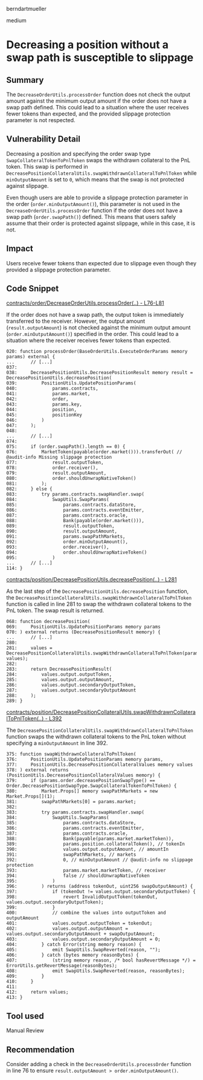 berndartmueller

medium

# Decreasing a position without a swap path is susceptible to slippage

## Summary

The `DecreaseOrderUtils.processOrder` function does not check the output amount against the minimum output amount if the order does not have a swap path defined. This could lead to a situation where the user receives fewer tokens than expected, and the provided slippage protection parameter is not respected.

## Vulnerability Detail

Decreasing a position and specifying the order swap type `SwapCollateralTokenToPnlToken` swaps the withdrawn collateral to the PnL token. This swap is performed in `DecreasePositionCollateralUtils.swapWithdrawnCollateralToPnlToken` while `minOutputAmount` is set to `0`, which means that the swap is not protected against slippage.

Even though users are able to provide a slippage protection parameter in the order (`order.minOutputAmount()`), this parameter is not used in the `DecreaseOrderUtils.processOrder` function if the order does not have a swap path (`order.swapPath()`) defined. This means that users safely assume that their order is protected against slippage, while in this case, it is not.

## Impact

Users receive fewer tokens than expected due to slippage even though they provided a slippage protection parameter.

## Code Snippet

[contracts/order/DecreaseOrderUtils.processOrder(..) - L76-L81](https://github.com/sherlock-audit/2023-02-gmx/blob/main/gmx-synthetics/contracts/order/DecreaseOrderUtils.sol#L76-L81)

If the order does not have a swap path, the output token is immediately transferred to the receiver. However, the output amount (`result.outputAmount`) is not checked against the minimum output amount (`order.minOutputAmount()`) specified in the order. This could lead to a situation where the receiver receives fewer tokens than expected.

```solidity
020: function processOrder(BaseOrderUtils.ExecuteOrderParams memory params) external {
...      // [...]
037:
038:     DecreasePositionUtils.DecreasePositionResult memory result = DecreasePositionUtils.decreasePosition(
039:         PositionUtils.UpdatePositionParams(
040:             params.contracts,
041:             params.market,
042:             order,
043:             params.key,
044:             position,
045:             positionKey
046:         )
047:     );
048:
...      // [...]
074:
075:     if (order.swapPath().length == 0) {
076:         MarketToken(payable(order.market())).transferOut( // @audit-info Missing slippage protection
077:             result.outputToken,
078:             order.receiver(),
079:             result.outputAmount,
080:             order.shouldUnwrapNativeToken()
081:         );
082:     } else {
083:         try params.contracts.swapHandler.swap(
084:             SwapUtils.SwapParams(
085:                 params.contracts.dataStore,
086:                 params.contracts.eventEmitter,
087:                 params.contracts.oracle,
088:                 Bank(payable(order.market())),
089:                 result.outputToken,
090:                 result.outputAmount,
091:                 params.swapPathMarkets,
092:                 order.minOutputAmount(),
093:                 order.receiver(),
094:                 order.shouldUnwrapNativeToken()
095:             )
...      // [...]
114: }
```

[contracts/position/DecreasePositionUtils.decreasePosition(..) - L281](https://github.com/sherlock-audit/2023-02-gmx/blob/main/gmx-synthetics/contracts/position/DecreasePositionUtils.sol#L281)

As the last step of the `DecreasePositionUtils.decreasePosition` function, the `DecreasePositionCollateralUtils.swapWithdrawnCollateralToPnlToken` function is called in line 281 to swap the withdrawn collateral tokens to the PnL token. The swap result is returned.

```solidity
068: function decreasePosition(
069:     PositionUtils.UpdatePositionParams memory params
070: ) external returns (DecreasePositionResult memory) {
...      // [...]
280:
281:     values = DecreasePositionCollateralUtils.swapWithdrawnCollateralToPnlToken(params, values);
282:
283:     return DecreasePositionResult(
284:         values.output.outputToken,
285:         values.output.outputAmount,
286:         values.output.secondaryOutputToken,
287:         values.output.secondaryOutputAmount
288:     );
289: }
```

[contracts/position/DecreasePositionCollateralUtils.swapWithdrawnCollateralToPnlToken(..) - L392](https://github.com/sherlock-audit/2023-02-gmx/blob/main/gmx-synthetics/contracts/position/DecreasePositionCollateralUtils.sol#L392)

The `DecreasePositionCollateralUtils.swapWithdrawnCollateralToPnlToken` function swaps the withdrawn collateral tokens to the PnL token without specifying a `minOutputAmount` in line 392.

```solidity
375: function swapWithdrawnCollateralToPnlToken(
376:     PositionUtils.UpdatePositionParams memory params,
377:     PositionUtils.DecreasePositionCollateralValues memory values
378: ) external returns (PositionUtils.DecreasePositionCollateralValues memory) {
379:     if (params.order.decreasePositionSwapType() == Order.DecreasePositionSwapType.SwapCollateralTokenToPnlToken) {
380:         Market.Props[] memory swapPathMarkets = new Market.Props[](1);
381:         swapPathMarkets[0] = params.market;
382:
383:         try params.contracts.swapHandler.swap(
384:             SwapUtils.SwapParams(
385:                 params.contracts.dataStore,
386:                 params.contracts.eventEmitter,
387:                 params.contracts.oracle,
388:                 Bank(payable(params.market.marketToken)),
389:                 params.position.collateralToken(), // tokenIn
390:                 values.output.outputAmount, // amountIn
391:                 swapPathMarkets, // markets
392:                 0, // minOutputAmount // @audit-info no slippage protection
393:                 params.market.marketToken, // receiver
394:                 false // shouldUnwrapNativeToken
395:             )
396:         ) returns (address tokenOut, uint256 swapOutputAmount) {
397:             if (tokenOut != values.output.secondaryOutputToken) {
398:                 revert InvalidOutputToken(tokenOut, values.output.secondaryOutputToken);
399:             }
400:             // combine the values into outputToken and outputAmount
401:             values.output.outputToken = tokenOut;
402:             values.output.outputAmount = values.output.secondaryOutputAmount + swapOutputAmount;
403:             values.output.secondaryOutputAmount = 0;
404:         } catch Error(string memory reason) {
405:             emit SwapUtils.SwapReverted(reason, "");
406:         } catch (bytes memory reasonBytes) {
407:             (string memory reason, /* bool hasRevertMessage */) = ErrorUtils.getRevertMessage(reasonBytes);
408:             emit SwapUtils.SwapReverted(reason, reasonBytes);
409:         }
410:     }
411:
412:     return values;
413: }
```

## Tool used

Manual Review

## Recommendation

Consider adding a check in the `DecreaseOrderUtils.processOrder` function in line 76 to ensure `result.outputAmount > order.minOutputAmount()`.
